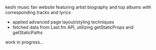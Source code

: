 keshi music fan website featuring artist biography and top albums with corresponding tracks and lyrics
- applied advanced page layout/styling techniques
- fetched data from Last.fm API, utilizing getStaticProps and getStaticPaths

work in progress...
